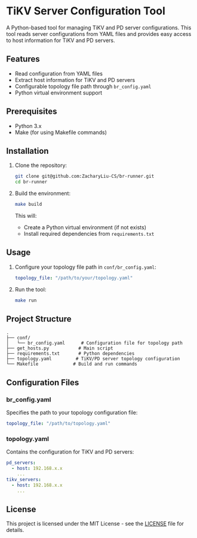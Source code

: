 # TiKV Server Configuration Tool

A Python-based tool for managing TiKV and PD server configurations. This tool reads server configurations from YAML files and provides easy access to host information for TiKV and PD servers.

## Features

- Read configuration from YAML files
- Extract host information for TiKV and PD servers
- Configurable topology file path through `br_config.yaml`
- Python virtual environment support

## Prerequisites

- Python 3.x
- Make (for using Makefile commands)

## Installation

1. Clone the repository:
   ```bash
   git clone git@github.com:ZacharyLiu-CS/br-runner.git
   cd br-runner
   ```

2. Build the environment:
   ```bash
   make build
   ```
   This will:
   - Create a Python virtual environment (if not exists)
   - Install required dependencies from `requirements.txt`

## Usage

1. Configure your topology file path in `conf/br_config.yaml`:
   ```yaml
   topology_file: "/path/to/your/topology.yaml"
   ```

2. Run the tool:
   ```bash
   make run
   ```

## Project Structure

```
.
├── conf/
│   └── br_config.yaml      # Configuration file for topology path
├── get_hosts.py           # Main script
├── requirements.txt       # Python dependencies
├── topology.yaml         # TiKV/PD server topology configuration
└── Makefile             # Build and run commands
```

## Configuration Files

### br_config.yaml
Specifies the path to your topology configuration file:
```yaml
topology_file: "/path/to/topology.yaml"
```

### topology.yaml
Contains the configuration for TiKV and PD servers:
```yaml
pd_servers:
  - host: 192.168.x.x
    ...
tikv_servers:
  - host: 192.168.x.x
    ...
```

## License

This project is licensed under the MIT License - see the [LICENSE](LICENSE) file for details.
